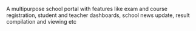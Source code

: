A multipurpose school portal with features like exam and course registration, student and teacher dashboards, school news update, result compilation and viewing etc
